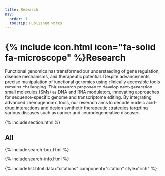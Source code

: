 ```yaml
---
title: Research
nav:
  order: 1
  tooltip: Published works
---
```


# {% include icon.html icon="fa-solid fa-microscope" %}Research

Functional genomics has transformed our understanding of gene regulation, disease mechanisms, and therapeutic potential. Despite advancements, precise manipulation of functional genomics using clinically accessible tools remains challenging. This research proposes to develop next-generation small molecules (SMs) as DNA and RNA modulators, innovating approaches for sequence-specific genome and transcriptome editing. By integrating advanced chemogenomic tools, our reserach aims to decode nucleic acid-drug interactions and design synthetic therapeutic strategies targeting various diseases such as cancer and neurodegenerative diseases. 

{% include section.html %}

## All

{% include search-box.html %}

{% include search-info.html %}

{% include list.html data="citations" component="citation" style="rich" %}
